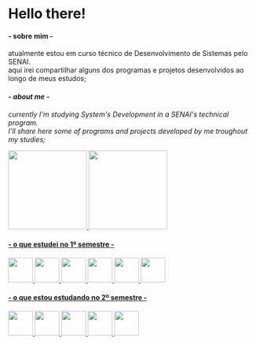 # Hello there!

<h4>- sobre mim -</h4>
atualmente estou em curso técnico de Desenvolvimento de Sistemas pelo SENAI.<br>
aqui irei compartilhar alguns dos programas e projetos desenvolvidos ao longo
de meus estudos;

<i><h4>- about me - </h4>
currently I'm studying System's Development in a SENAI's technical program.<br>
I'll share here some of programs and projects developed by me troughout my studies;</i>



<div>
<a href="https://github.com/o-Drive">
<img height="160em" src="https://github-readme-stats.vercel.app/api?username=o-Drive&amp;show_icons=true&amp;theme=gotham&amp;include_all_commits=true&amp;count_private=true">
<img height="160em" src="https://github-readme-stats.vercel.app/api/top-langs/?username=o-Drive&amp;layout=compact&amp;langs_count=7&amp;theme=gotham">
</div>
  
<h4>- o que estudei no 1º semestre -</h4>
<img src="https://cdn.jsdelivr.net/gh/devicons/devicon/icons/python/python-original-wordmark.svg" height=50px width=50px/>
<img src="https://cdn.jsdelivr.net/gh/devicons/devicon/icons/html5/html5-plain-wordmark.svg" height=50px width=50px/>
<img src="https://cdn.jsdelivr.net/gh/devicons/devicon/icons/css3/css3-plain-wordmark.svg" height=50px width=50px/>
<img src="https://cdn.jsdelivr.net/gh/devicons/devicon/icons/bootstrap/bootstrap-plain.svg" height=50px width=50px/>   
<img src="https://cdn.jsdelivr.net/gh/devicons/devicon/icons/figma/figma-original.svg" height=50px width=50px/>
<img src="https://cdn.jsdelivr.net/gh/devicons/devicon/icons/sqlite/sqlite-original.svg" height=50px width=50px/>

<h4>- o que estou estudando no 2º semestre -</h4>
<img src="https://cdn.jsdelivr.net/gh/devicons/devicon/icons/java/java-original.svg" height=50px width=50px/>
<img src="https://cdn.jsdelivr.net/gh/devicons/devicon/icons/javascript/javascript-plain.svg" height=50px width=50px/>
<img src="https://cdn.jsdelivr.net/gh/devicons/devicon/icons/css3/css3-plain-wordmark.svg" height=50px width=50px/>
<img src="https://cdn.jsdelivr.net/gh/devicons/devicon/icons/git/git-original.svg" height=50px width=50px/>
<img src="https://cdn.jsdelivr.net/gh/devicons/devicon/icons/react/react-original.svg" height=50px width=50px/>
